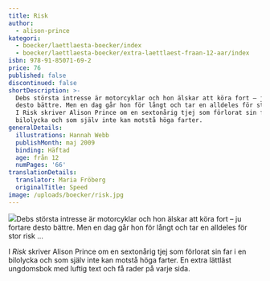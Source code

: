```yaml
---
title: Risk
author:
  - alison-prince
kategori:
  - boecker/laettlaesta-boecker/index
  - boecker/laettlaesta-boecker/extra-laettlaest-fraan-12-aar/index
isbn: 978-91-85071-69-2
price: 76
published: false
discontinued: false
shortDescription: >-
  Debs största intresse är motorcyklar och hon älskar att köra fort – ju fortare
  desto bättre. Men en dag går hon för långt och tar en alldeles för stor risk …
  I Risk skriver Alison Prince om en sextonårig tjej som förlorat sin far i en
  bilolycka och som själv inte kan motstå höga farter.
generalDetails:
  illustrations: Hannah Webb
  publishMonth: maj 2009
  binding: Häftad
  age: från 12
  numPages: '66'
translationDetails:
  translator: Maria Fröberg
  originalTitle: Speed
image: /uploads/boecker/risk.jpg
---
```

![](/uploads/images/extra-ll.gif)Debs största intresse är motorcyklar och hon älskar att köra fort – ju fortare desto bättre. Men en dag går hon för långt och tar en alldeles för stor risk …

I _Risk_ skriver Alison Prince om en sextonårig tjej som förlorat sin far i en bilolycka och som själv inte kan motstå höga farter. En extra lättläst ungdomsbok med luftig text och få rader på varje sida.
